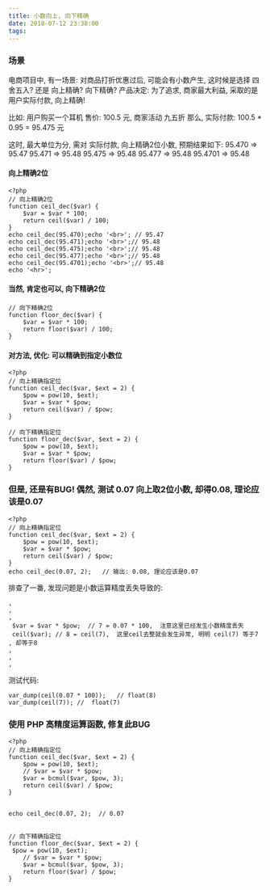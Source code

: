 ```yaml
---
title: 小数向上, 向下精确
date: 2018-07-12 23:38:00
tags:
---
```


###  场景
电商项目中, 有一场景:  对商品打折优惠过后, 可能会有小数产生, 这时候是选择 四舍五入? 还是 向上精确? 向下精确?
产品决定: 为了追求, 商家最大利益, 采取的是 用户实际付款, 向上精确!

比如:
用户购买一个耳机 售价: 100.5 元,  商家活动  九五折
那么, 实际付款:
100.5 * 0.95 = 95.475 元

这时, 最大单位为分, 需对 实际付款, 向上精确2位小数, 预期结果如下: 
95.470  => 95.47
95.471  => 95.48
95.475  => 95.48
95.477  => 95.48
95.4701 => 95.48

#### 向上精确2位
```
<?php
// 向上精确2位
function ceil_dec($var) {
    $var = $var * 100;
    return ceil($var) / 100;
}
echo ceil_dec(95.470);echo '<br>'; // 95.47
echo ceil_dec(95.471);echo '<br>';// 95.48
echo ceil_dec(95.475);echo '<br>';// 95.48
echo ceil_dec(95.477);echo '<br>';// 95.48
echo ceil_dec(95.4701);echo '<br>';// 95.48
echo '<hr>';
```

#### 当然, 肯定也可以, 向下精确2位
```
// 向下精确2位
function floor_dec($var) {
    $var = $var * 100;
    return floor($var) / 100;
}
```

#### 对方法, 优化: 可以精确到指定小数位
```
<?php
// 向上精确指定位
function ceil_dec($var, $ext = 2) {
    $pow = pow(10, $ext);
    $var = $var * $pow;
    return ceil($var) / $pow;
}

// 向下精确指定位
function floor_dec($var, $ext = 2) {
    $pow = pow(10, $ext);
    $var = $var * $pow;
    return floor($var) / $pow;
}
```

### 但是, 还是有BUG!  偶然, 测试 0.07 向上取2位小数, 却得0.08, 理论应该是0.07

```
<?php
// 向上精确指定位
function ceil_dec($var, $ext = 2) {
    $pow = pow(10, $ext);
    $var = $var * $pow;
    return ceil($var) / $pow;
}
echo ceil_dec(0.07, 2);   // 输出: 0.08, 理论应该是0.07

```

排查了一番, 发现问题是小数运算精度丢失导致的:
```
,
,
,
 $var = $var * $pow;  // 7 = 0.07 * 100,  注意这里已经发生小数精度丢失
 ceil($var); // 8 = ceil(7),  这里ceil去整就会发生异常, 明明 ceil(7) 等于7 , 却等于8
,
,
,

```

测试代码:
```
var_dump(ceil(0.07 * 100));   // float(8)
var_dump(ceil(7)); //  float(7)

```


### 使用 PHP 高精度运算函数, 修复此BUG


```
<?php
// 向上精确指定位
function ceil_dec($var, $ext = 2) {
    $pow = pow(10, $ext);
    // $var = $var * $pow;
    $var = bcmul($var, $pow, 3);
    return ceil($var) / $pow;
}


echo ceil_dec(0.07, 2);  // 0.07


// 向下精确指定位
function floor_dec($var, $ext = 2) {
 $pow = pow(10, $ext);
    // $var = $var * $pow;
    $var = bcmul($var, $pow, 3);
    return floor($var) / $pow;
}


```

